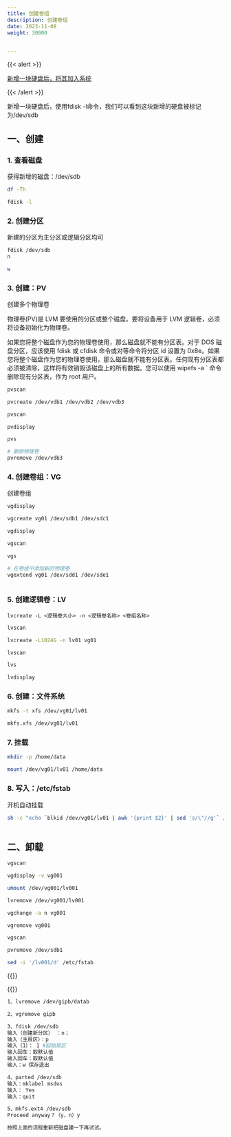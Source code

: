 ```yaml
---
title: 创建卷组
description: 创建卷组
date: 2023-11-08
weight: 30000


---
```


{{< alert >}}

[新增一块硬盘后，将其加入系统](https://help.aliyun.com/zh/ecs/use-cases/use-lvm-to-create-a-logical-volume)

{{< /alert >}}


新增一块硬盘后，使用fdisk -l命令，我们可以看到这块新增的硬盘被标记为/dev/sdb

## 一、创建

### 1. 查看磁盘
获得新增的磁盘：/dev/sdb
```bash
df -Th

fdisk -l
```



### 2. 创建分区
新建的分区为主分区或逻辑分区均可

```bash
fdisk /dev/sdb
n

w
```

### 3. 创建：PV
创建多个物理卷

物理卷(PV)是 LVM 要使用的分区或整个磁盘。要将设备用于 LVM 逻辑卷，必须将设备初始化为物理卷。

如果您将整个磁盘作为您的物理卷使用，那么磁盘就不能有分区表。对于 DOS 磁盘分区，应该使用 fdisk 或 cfdisk 命令或对等命令将分区 id 设置为 0x8e。如果您将整个磁盘作为您的物理卷使用，那么磁盘就不能有分区表。任何现有分区表都必须被清除，这样将有效销毁该磁盘上的所有数据。您可以使用 wipefs -a <PhysicalVolume>` 命令删除现有分区表，作为 root 用户。

```bash
pvscan

pvcreate /dev/vdb1 /dev/vdb2 /dev/vdb3

pvscan

pvdisplay

pvs

# 删除物理卷
pvremove /dev/vdb3

```

### 4. 创建卷组：VG
创建卷组

```bash
vgdisplay

vgcreate vg01 /dev/sdb1 /dev/sdc1

vgdisplay

vgscan

vgs

# 在卷组中添加新的物理卷
vgextend vg01 /dev/sdd1 /dev/sde1



```

### 5. 创建逻辑卷：LV

`lvcreate -L <逻辑卷大小> -n <逻辑卷名称> <卷组名称>`


```bash
lvscan

lvcreate -L1024G -n lv01 vg01

lvscan

lvs

lvdisplay
```

### 6. 创建：文件系统

```bash
mkfs -t xfs /dev/vg01/lv01

mkfs.xfs /dev/vg01/lv01
```

### 7. 挂载

```bash
mkdir -p /home/data

mount /dev/vg01/lv01 /home/data


```

### 8. 写入：/etc/fstab
开机自动挂载



```bash
sh -c "echo `blkid /dev/vg01/lv01 | awk '{print $2}' | sed 's/\"//g'` /home/data xfs defaults 0 0 >> /etc/fstab"



```


## 二、卸载

```bash
vgscan

vgdisplay -v vg001

umount /dev/vg001/lv001

lvremove /dev/vg001/lv001

vgchange -a n vg001

vgremove vg001

vgscan

pvremove /dev/sdb1

sed -i '/lv001/d' /etc/fstab
```

{{<alert>}}


{{</alert>}}




```bash
1、lvremove /dev/gipb/datab

2、vgremove gipb

3、fdisk /dev/sdb
输入（创建新分区） ：n；
输入（主扇区）：p
输入（1）： 1 #起始扇区
输入回车：取默认值
输入回车：取默认值
输入：w 保存退出

4、parted /dev/sdb
输入：mklabel msdos
输入： Yes
输入：quit

5、mkfs.ext4 /dev/sdb
Proceed anyway？（y，n）y

按照上面的流程重新把磁盘建一下再试试。
```








